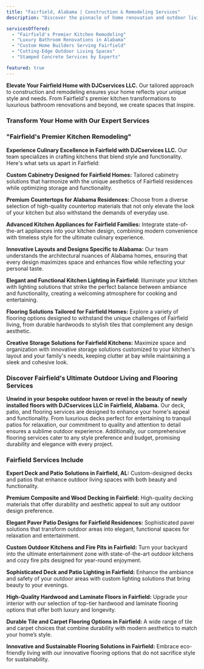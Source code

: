 ```yaml
---
title: "Fairfield, Alabama | Construction & Remodeling Services"
description: "Discover the pinnacle of home renovation and outdoor living in Fairfield, Alabama, with DJCservices LLC. From exquisite kitchen remodels to luxurious bathroom renovations and innovative outdoor spaces, we redefine living excellence in Fairfield."

servicesOffered:
  - "Fairfield's Premier Kitchen Remodeling"
  - "Luxury Bathroom Renovations in Alabama"
  - "Custom Home Builders Serving Fairfield"
  - "Cutting-Edge Outdoor Living Spaces"
  - "Stamped Concrete Services by Experts"

featured: true
---
```


**Elevate Your Fairfield Home with DJCservices LLC.** Our tailored approach to construction and remodeling ensures your home reflects your unique style and needs. From Fairfield's premier kitchen transformations to luxurious bathroom renovations and beyond, we create spaces that inspire.

### Transform Your Home with Our Expert Services

### "Fairfield's Premier Kitchen Remodeling"

**Experience Culinary Excellence in Fairfield with DJCservices LLC.** Our team specializes in crafting kitchens that blend style and functionality. Here's what sets us apart in Fairfield:

**Custom Cabinetry Designed for Fairfield Homes:** Tailored cabinetry solutions that harmonize with the unique aesthetics of Fairfield residences while optimizing storage and functionality.

**Premium Countertops for Alabama Residences:** Choose from a diverse selection of high-quality countertop materials that not only elevate the look of your kitchen but also withstand the demands of everyday use.

**Advanced Kitchen Appliances for Fairfield Families:** Integrate state-of-the-art appliances into your kitchen design, combining modern convenience with timeless style for the ultimate culinary experience.

**Innovative Layouts and Designs Specific to Alabama:** Our team understands the architectural nuances of Alabama homes, ensuring that every design maximizes space and enhances flow while reflecting your personal taste.

**Elegant and Functional Kitchen Lighting in Fairfield:** Illuminate your kitchen with lighting solutions that strike the perfect balance between ambiance and functionality, creating a welcoming atmosphere for cooking and entertaining.

**Flooring Solutions Tailored for Fairfield Homes:** Explore a variety of flooring options designed to withstand the unique challenges of Fairfield living, from durable hardwoods to stylish tiles that complement any design aesthetic.

**Creative Storage Solutions for Fairfield Kitchens:** Maximize space and organization with innovative storage solutions customized to your kitchen's layout and your family's needs, keeping clutter at bay while maintaining a sleek and cohesive look.

### Discover Fairfield's Ultimate Outdoor Living and Flooring Services

**Unwind in your bespoke outdoor haven or revel in the beauty of newly installed floors with DJCservices LLC in Fairfield, Alabama.** Our deck, patio, and flooring services are designed to enhance your home's appeal and functionality. From luxurious decks perfect for entertaining to tranquil patios for relaxation, our commitment to quality and attention to detail ensures a sublime outdoor experience. Additionally, our comprehensive flooring services cater to any style preference and budget, promising durability and elegance with every project.

### Fairfield Services Include

**Expert Deck and Patio Solutions in Fairfield, AL:** Custom-designed decks and patios that enhance outdoor living spaces with both beauty and functionality.

**Premium Composite and Wood Decking in Fairfield:** High-quality decking materials that offer durability and aesthetic appeal to suit any outdoor design preference.

**Elegant Paver Patio Designs for Fairfield Residences:** Sophisticated paver solutions that transform outdoor areas into elegant, functional spaces for relaxation and entertainment.

**Custom Outdoor Kitchens and Fire Pits in Fairfield:** Turn your backyard into the ultimate entertainment zone with state-of-the-art outdoor kitchens and cozy fire pits designed for year-round enjoyment.

**Sophisticated Deck and Patio Lighting in Fairfield:** Enhance the ambiance and safety of your outdoor areas with custom lighting solutions that bring beauty to your evenings.

**High-Quality Hardwood and Laminate Floors in Fairfield:** Upgrade your interior with our selection of top-tier hardwood and laminate flooring options that offer both luxury and longevity.

**Durable Tile and Carpet Flooring Options in Fairfield:** A wide range of tile and carpet choices that combine durability with modern aesthetics to match your home’s style.

**Innovative and Sustainable Flooring Solutions in Fairfield:** Embrace eco-friendly living with our innovative flooring options that do not sacrifice style for sustainability.

